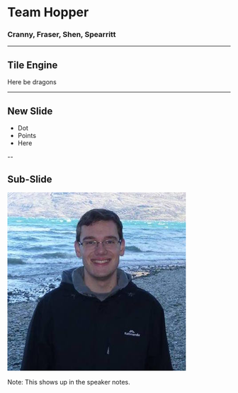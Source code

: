 # Team Hopper
### Cranny, Fraser, Shen, Spearritt

---


## Tile Engine
Here be dragons


---


## New Slide
- Dot
- Points
- Here

--

## Sub-Slide
![asd](media/joe.jpg)

Note: This shows up in the speaker notes.

